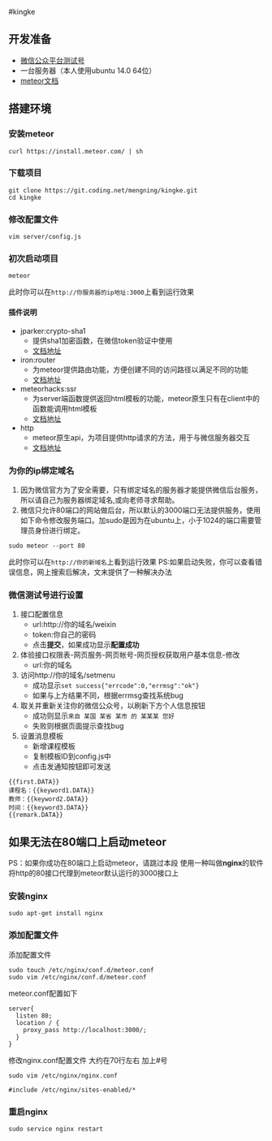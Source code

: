 #kingke

## 开发准备

* [微信公众平台测试号](http://mp.weixin.qq.com/debug/cgi-bin/sandbox?t=sandbox/login)
* 一台服务器（本人使用ubuntu 14.0 64位）
* [meteor文档](https://www.meteor.com/tutorials/blaze/creating-an-app)

## 搭建环境

### 安装meteor
```
curl https://install.meteor.com/ | sh
```

### 下载项目
```
git clone https://git.coding.net/mengning/kingke.git
cd kingke
```

### 修改配置文件
```
vim server/config.js
```

### 初次启动项目
```
meteor
```
此时你可以在`http://你服务器的ip地址:3000`上看到运行效果

#### 插件说明
* jparker:crypto-sha1
    * 提供sha1加密函数，在微信token验证中使用
    * [文档地址](https://github.com/p-j/meteor-crypto-sha1)
* iron:router
    * 为meteor提供路由功能，方便创建不同的访问路径以满足不同的功能
    * [文档地址](http://iron-meteor.github.io/iron-router/)
* meteorhacks:ssr
    * 为server端函数提供返回html模板的功能，meteor原生只有在client中的函数能调用html模板
    * [文档地址](https://atmospherejs.com/meteorhacks/ssr)
* http
    * meteor原生api，为项目提供http请求的方法，用于与微信服务器交互
    * [文档地址](https://docs.meteor.com/api/http.html)

### 为你的ip绑定域名
1. 因为微信官方为了安全需要，只有绑定域名的服务器才能提供微信后台服务，所以请自己为服务器绑定域名,或向老师寻求帮助。
2. 微信只允许80端口的网站做后台，所以默认的3000端口无法提供服务，使用如下命令修改服务端口。加sudo是因为在ubuntu上，小于1024的端口需要管理员身份进行绑定。
```
sudo meteor --port 80
```
此时你可以在`http://你的新域名`上看到运行效果
PS:如果启动失败，你可以查看错误信息，网上搜索后解决，文末提供了一种解决办法

### 微信测试号进行设置
1. 接口配置信息
    * url:http://你的域名/weixin
    * token:你自己的密码
    * 点击**提交**，如果成功显示**配置成功**
2. 体验接口权限表-网页服务-网页帐号-网页授权获取用户基本信息-修改
    * url:你的域名
3. 访问http://你的域名/setmenu
    * 成功显示`set success{"errcode":0,"errmsg":"ok"}`
    * 如果与上方结果不同，根据errmsg查找系统bug
4. 取关并重新关注你的微信公众号，以刷新下方个人信息按钮
    * 成功则显示`来自 某国 某省 某市 的 某某某 您好`
    * 失败则根据页面提示查找bug
5. 设置消息模板
    * 新增课程模板
    * 复制模板ID到config.js中
    * 点击发通知按钮即可发送
```
{{first.DATA}}
课程名：{{keyword1.DATA}}
教师：{{keyword2.DATA}}
时间：{{keyword3.DATA}}
{{remark.DATA}}
```

## 如果无法在80端口上启动meteor
PS：如果你成功在80端口上启动meteor，请跳过本段
使用一种叫做**nginx**的软件将http的80接口代理到meteor默认运行的3000接口上

### 安装nginx
```
sudo apt-get install nginx
```

### 添加配置文件
添加配置文件
```
sudo touch /etc/nginx/conf.d/meteor.conf
sudo vim /etc/nginx/conf.d/meteor.conf
```

meteor.conf配置如下
```
server{
  listen 80;
  location / {
    proxy_pass http://localhost:3000/;
  }
}
```

修改nginx.conf配置文件 大约在70行左右 加上#号
```
sudo vim /etc/nginx/nginx.conf
```
```
#include /etc/nginx/sites-enabled/*
```

### 重启nginx
```
sudo service nginx restart
```
